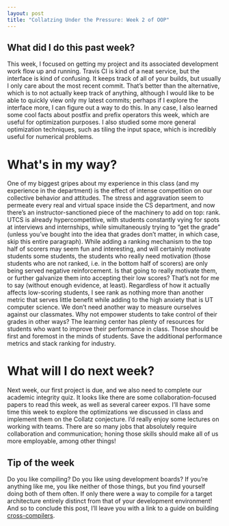 ```yaml
---
layout: post
title: "Collatzing Under the Pressure: Week 2 of OOP"
---
```


## What did I do this past week?
This week, I focused on getting my project and its associated development work flow up and running. Travis CI is kind of a neat service, but the interface is kind of confusing. It keeps track of all of your builds, but usually I only care about the most recent commit. That’s better than the alternative, which is to not actually keep track of anything, although I would like to be able to quickly view only my latest commits; perhaps if I explore the interface more, I can figure out a way to do this. In any case, I also learned some cool facts about postfix and prefix operators this week, which are useful for optimization purposes. I also studied some more general optimization techniques, such as tiling the input space, which is incredibly useful for numerical problems.

# What's in my way?
One of my biggest gripes about my experience in this class (and my experience in the department) is the effect of intense competition on our collective behavior and attitudes. The stress and aggravation seem to permeate every real and virtual space inside the CS department, and now there’s an instructor-sanctioned piece of the machinery to add on top: rank. UTCS is already hypercompetitive, with students constantly vying for spots at interviews and internships, while simultaneously trying to “get the grade” (unless you’ve bought into the idea that grades don’t matter, in which case, skip this entire paragraph). While adding a ranking mechanism to the top half of scorers may seem fun and interesting, and will certainly motivate students some students, the students who really need motivation (those students who are not ranked, i.e. in the bottom half of scorers) are only being served negative reinforcement. Is that going to really motivate them, or further galvanize them into accepting their low scores? That’s not for me to say (without enough evidence, at least). Regardless of how it actually affects low-scoring students, I see rank as nothing more than another metric that serves little benefit while adding to the high anxiety that is UT computer science. We don’t need another way to measure ourselves against our classmates. Why not empower students to take control of their grades in other ways? The learning center has plenty of resources for students who want to improve their performance in class. Those should be first and foremost in the minds of students. Save the additional performance metrics and stack ranking for industry.

# What will I do next week?
Next week, our first project is due, and we also need to complete our academic integrity quiz. It looks like there are some collaboration-focused papers to read this week, as well as several career expos. I’ll have some time this week to explore the optimizations we discussed in class and implement them on the Collatz conjecture. I’d really enjoy some lectures on working with teams. There are so many jobs that absolutely require collaboration and communication; honing those skills should make all of us more employable, among other things!

## Tip of the week
Do you like compiling? Do you like using development boards? If you’re anything like me, you like neither of those things, but you find yourself doing both of them often. If only there were a way to compile for a target architecture entirely distinct from that of your development environment! And so to conclude this post, I’ll leave you with a link to a guide on building [cross-compilers](http://preshing.com/20141119/how-to-build-a-gcc-cross-compiler/). 


